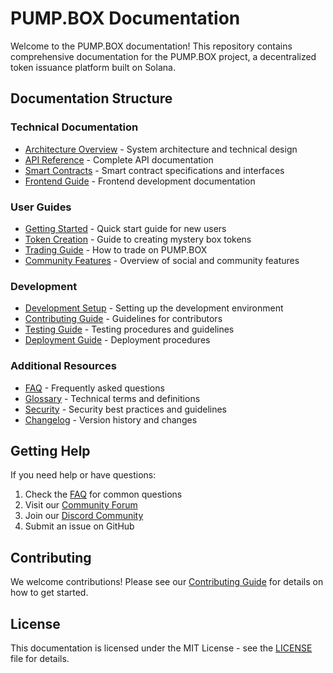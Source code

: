 # PUMP.BOX Documentation

Welcome to the PUMP.BOX documentation! This repository contains comprehensive documentation for the PUMP.BOX project, a decentralized token issuance platform built on Solana.

## Documentation Structure

### Technical Documentation
- [Architecture Overview](./ARCHITECTURE.md) - System architecture and technical design
- [API Reference](./API.md) - Complete API documentation
- [Smart Contracts](./CONTRACTS.md) - Smart contract specifications and interfaces
- [Frontend Guide](./FRONTEND.md) - Frontend development documentation

### User Guides
- [Getting Started](./guides/GETTING_STARTED.md) - Quick start guide for new users
- [Token Creation](./guides/TOKEN_CREATION.md) - Guide to creating mystery box tokens
- [Trading Guide](./guides/TRADING.md) - How to trade on PUMP.BOX
- [Community Features](./guides/COMMUNITY.md) - Overview of social and community features

### Development
- [Development Setup](./development/SETUP.md) - Setting up the development environment
- [Contributing Guide](./development/CONTRIBUTING.md) - Guidelines for contributors
- [Testing Guide](./development/TESTING.md) - Testing procedures and guidelines
- [Deployment Guide](./development/DEPLOYMENT.md) - Deployment procedures

### Additional Resources
- [FAQ](./resources/FAQ.md) - Frequently asked questions
- [Glossary](./resources/GLOSSARY.md) - Technical terms and definitions
- [Security](./resources/SECURITY.md) - Security best practices and guidelines
- [Changelog](./CHANGELOG.md) - Version history and changes

## Getting Help

If you need help or have questions:

1. Check the [FAQ](./resources/FAQ.md) for common questions
2. Visit our [Community Forum](https://forum.pump.box)
3. Join our [Discord Community](https://discord.gg/pumpbox)
4. Submit an issue on GitHub

## Contributing

We welcome contributions! Please see our [Contributing Guide](./development/CONTRIBUTING.md) for details on how to get started.

## License

This documentation is licensed under the MIT License - see the [LICENSE](../LICENSE) file for details.